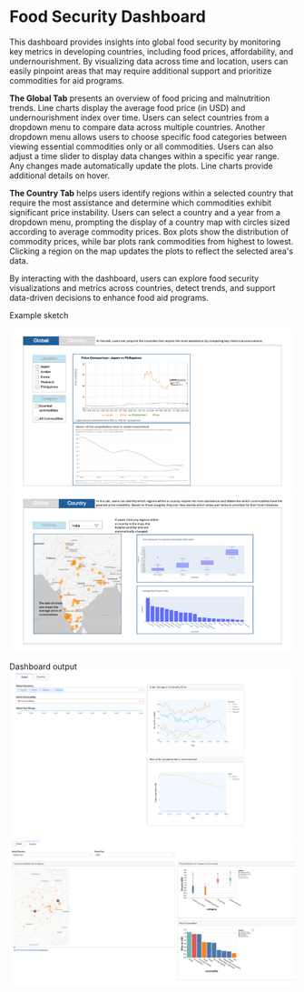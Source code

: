 # Food Security Dashboard


This dashboard provides insights into global food security by monitoring key metrics in developing countries, including food prices, affordability, and undernourishment. By visualizing data across time and location, users can easily pinpoint areas that may require additional support and prioritize commodities for aid programs.

**The Global Tab** presents an overview of food pricing and malnutrition trends. Line charts display the average food price (in USD) and undernourishment index over time. Users can select countries from a dropdown menu to compare data across multiple countries. Another dropdown menu allows users to choose specific food categories between viewing essential commodities only or all commodities. Users can also adjust a time slider to display data changes within a specific year range. Any changes made automatically update the plots. Line charts provide additional details on hover.

**The Country Tab** helps users identify regions within a selected country that require the most assistance and determine which commodities exhibit significant price instability. Users can select a country and a year from a dropdown menu, prompting the display of a country map with circles sized according to average commodity prices. Box plots show the distribution of commodity prices, while bar plots rank commodities from highest to lowest. Clicking a region on the map updates the plots to reflect the selected area's data.

By interacting with the dashboard, users can explore food security visualizations and metrics across countries, detect trends, and support data-driven decisions to enhance food aid programs.


Example sketch

![dashBoard](./sketch_global.png "App Sketch - Global")
![dashBoard](./sketch_country.png "App Sketch - Country")

Dashboard output
![dashBoard](./global.png "App - Global")
![dashBoard](./country.png "App - Country")
